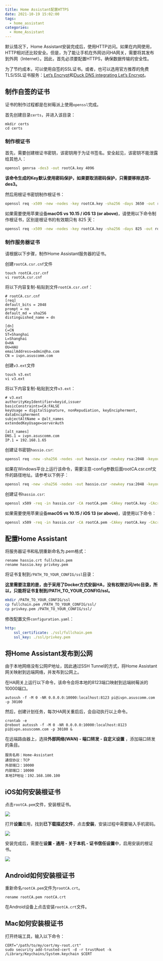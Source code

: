 ```yaml
---
title: Home Assistant配置HTTPS
date: 2021-10-19 15:02:00
tags:
  - home_assistant
categories:
  - Home_Assistant
---
```


默认情况下，Home Assistant安装完成后，使用HTTP访问。如果在内网使用，HTTP相对还比较安全。但是，为了能让手机在外网访问HA网关，需要将其发布到外网（Internet）。因此，首先必须要配置HTTPS，确保数据传输的安全性。

为了节约成本，可以使用自签的SSL证书。或者，也可以选用官方推荐的免费TLS/SSL证书服务：[Let’s Encrypt](https://www.home-assistant.io/docs/ecosystem/certificates/lets_encrypt/)和[Duck DNS integrating Let’s Encrypt](https://www.home-assistant.io/integrations/duckdns/)。

## 制作自签的证书

证书的制作过程都是在树莓派上使用`openssl`完成。

首先创建目录`certs`，并进入该目录：

```Shell
mkdir certs
cd certs
```

### 制作根证书

首先，需要创建根证书密钥，该密钥用于为证书签名。安全起见，该密钥不能泄露给其他人：

```bash
openssl genrsa -des3 -out rootCA.key 4096
```

**该命令生成的Key默认使用密码保护，如果要取消密码保护，只需要移除选项-des3。**

然后用根证书密钥制作根证书：

```bash
openssl req -x509 -new -nodes -key rootCA.key -sha256 -days 3650 -out rootCA.pem
```

如果需要使用苹果设备**macOS vs 10.15 / iOS 13 (or above)**，请使用以下命令制作根证书，区别是根证书的有效期只有 825 天：

```bash
openssl req -x509 -new -nodes -key rootCA.key -sha256 -days 825 -out rootCA.pem
```

### 制作服务器证书

请根据以下步骤，制作Home Assistant服务器的证书。

创建`rootCA.csr.cnf`文件

```
touch rootCA.csr.cnf
vi rootCA.csr.cnf
```

将以下内容复制-粘贴到文件`rootCA.csr.cnf`：

```
# rootCA.csr.cnf
[req]
default_bits = 2048
prompt = no
default_md = sha256
distinguished_name = dn
             
[dn]
C=CN
ST=Shanghai
L=Shanghai
O=HA
OU=HAU
emailAddress=admin@ha.com
CN = ivpn.asuscomm.com   
```

创建`v3.ext`文件

```
touch v3.ext
vi v3.ext
```

将以下内容复制-粘贴到文件`v3.ext`：

```
# v3.ext
authorityKeyIdentifier=keyid,issuer
basicConstraints=CA:FALSE
keyUsage = digitalSignature, nonRepudiation, keyEncipherment, dataEncipherment
subjectAltName = @alt_names
extendedKeyUsage=serverAuth
                
[alt_names]
DNS.1 = ivpn.asuscomm.com
IP.1 = 192.168.1.65
```

创建证书密钥`hassio.csr`:

```bash
openssl req -new -sha256 -nodes -out hassio.csr -newkey rsa:2048 -keyout hassio.key -config <( cat rootCA.csr.cnf )
```

如果在Windows平台上运行该命令，需要注意-config参数后面rootCA.csr.cnf文件的路径地址。请参考以下例子：

```bash
openssl req -new -sha256 -nodes -out hassio.csr -newkey rsa:2048 -keyout hassio.key -config "C:\Program Files\Git\usr\bin\rootCA.csr.cnf"
```

创建证书`hassio.csr`:

```bash
openssl x509 -req -in hassio.csr -CA rootCA.pem -CAkey rootCA.key -CAcreateserial -out hassio.crt -days 3650 -sha256 -extfile v3.ext
```

如果需要使用苹果设备**macOS vs 10.15 / iOS 13 (or above)**，请使用以下命令：

```bash
openssl x509 -req -in hassio.csr -CA rootCA.pem -CAkey rootCA.key -CAcreateserial -out hassio.crt -days 825 -sha256 -extfile v3.ext
```

## 配置Home Assistant

将服务器证书和私钥重新命名为.pem格式：

```
rename hassio.crt fullchain.pem
rename hassio.key privkey.pem
```

将证书复制到`/PATH_TO_YOUR_CONFIG/ssl`目录：

**这里需要注意的是，由于采用了Docker方式安装HA，没有权限访问/etc目录，所以，只能将证书复制到/PATH_TO_YOUR_CONFIG/ssl。**

```bash
mkdir /PATH_TO_YOUR_CONFIG/ssl
cp fullchain.pem /PATH_TO_YOUR_CONFIG/ssl/
cp privkey.pem /PATH_TO_YOUR_CONFIG/ssl/
```

修改配置文件`configuration.yaml`：

```YAML
http:                                                                       
	ssl_certificate: ./ssl/fullchain.pem                                     
	ssl_key: ./ssl/privkey.pem  
```

## 将Home Assistant发布到公网

由于本地网络没有公网IP地址，因此通过SSH Tunnel的方式，将Home Assistant网关映射到远端网络，并发布到公网上。

在HA网关上运行以下命令，该命令会将本地的8123端口映射到远端树莓派的10000端口。

```Shell
autossh -f -M 0 -NR 0.0.0.0:10000:localhost:8123 pi@ivpn.asuscomm.com -p 30100
```

然后，创建计划任务，每次HA网关重启后，会自动执行以上命令。

```Text
crontab -e
@reboot autossh -f -M 0 -NR 0.0.0.0:10000:localhost:8123 pi@ivpn.asuscomm.com -p 30100 &
```

在远端路由器上，选择**外部网络(WAN) - 端口转发 - 自定义设置** ，添加端口转发的条目。

```Text
服务名称：Home-Assistant
通信协议：TCP
外部端口：10000
内部端口：10000
本地IP地址：192.168.100.100
```

## iOS如何安装根证书

点击`rootCA.pem`文件，安装根证书。

![](20211019_001515000_iOS.png)

打开**设置**应用，找到**已下载描述文件**，点击**安装**，安装过程中需要输入手机密码。

![](20211019_001547000_iOS.png)

安装完成后，需要在**设置 - 通用 - 关于本机 - 证书信任设置**中，启用安装的根证书。

![](20211019_001714000_iOS.png)

## Android如何安装根证书

重新命名`rootCA.pem`文件为`rootCA.crt`。

```
rename rootCA.pem rootCA.crt
```

在Android设备上点击安装`rootCA.crt`文件。

## Mac如何安装根证书

打开终端工具，输入以下命令：

```Shell
CERT="/path/to/my/cert/my-root.crt"
sudo security add-trusted-cert -d -r trustRoot -k /Library/Keychains/System.keychain $CERT
```

